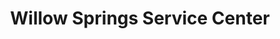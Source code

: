 ---
title: "Willow Springs Service Center"
url: /fuquay-varina/willow-springs-service-center/
shop: Autowerkstatt
---